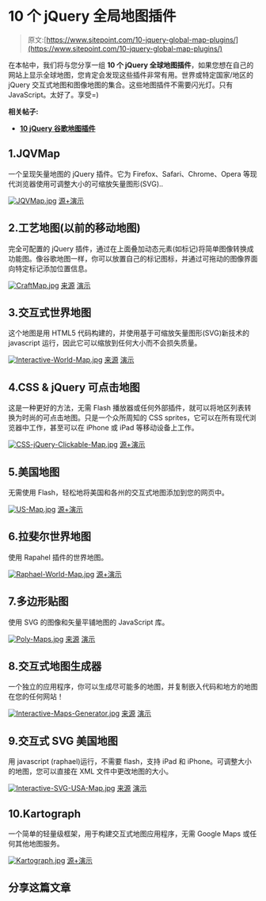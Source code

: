 # 10 个 jQuery 全局地图插件

> 原文:[https://www.sitepoint.com/10-jquery-global-map-plugins/](https://www.sitepoint.com/10-jquery-global-map-plugins/)

在本帖中，我们将与您分享一组 **10 个 jQuery 全球地图插件**，如果您想在自己的网站上显示全球地图，您肯定会发现这些插件非常有用。世界或特定国家/地区的 jQuery 交互式地图和图像地图的集合。这些地图插件不需要闪光灯。只有 JavaScript。太好了。享受=)

**相关帖子:**

*   [**10 jQuery 谷歌地图插件**](http://www.jquery4u.com/plugins/10-jquery-google-map-plugins/)

## 1.JQVMap

一个呈现矢量地图的 jQuery 插件。它为 Firefox、Safari、Chrome、Opera 等现代浏览器使用可调整大小的可缩放矢量图形(SVG)..

[![JQVMap.jpg](../Images/e13a1598580aec23844475483c8ea2d9.png)](http://jqvmap.com/) 
[源+演示](http://jqvmap.com/)

## 2.工艺地图(以前的移动地图)

完全可配置的 jQuery 插件，通过在上面叠加动态元素(如标记)将简单图像转换成功能图。像谷歌地图一样，你可以放置自己的标记图标，并通过可拖动的图像界面向特定标记添加位置信息。

[![CraftMap.jpg](../Images/438429f15a23b76e93e4a71668fc1203.png)](http://www.jscraft.net/plugins/craftmap.html) 
[来源](http://www.jscraft.net/plugins/craftmap.html) [演示](http://www.jscraft.net/demo/plugins/craftmap/)

## 3.交互式世界地图

这个地图是用 HTML5 代码构建的，并使用基于可缩放矢量图形(SVG)新技术的 javascript 运行，因此它可以缩放到任何大小而不会损失质量。

[![Interactive-World-Map.jpg](../Images/f286f3290a5c278e49bfc08e056ce5bb.png)](http://codecanyon.net/item/interactive-world-map/4757953?ref=sdeering) 
[来源](http://codecanyon.net/item/interactive-world-map/4757953?ref=sdeering) [演示](http://codecanyon.net/item/interactive-world-map/full_screen_preview/4757953)

## 4.CSS & jQuery 可点击地图

这是一种更好的方法，无需 Flash 播放器或任何外部插件，就可以将地区列表转换为时尚的可点击地图。只是一个众所周知的 CSS sprites，它可以在所有现代浏览器中工作，甚至可以在 iPhone 或 iPad 等移动设备上工作。

[![CSS-jQuery-Clickable-Map.jpg](../Images/54f13deb034382b65cd7736bb7e6dc3d.png)](http://winstonwolf.pl/clickable-maps/europe.html) 
[源+演示](http://winstonwolf.pl/clickable-maps/europe.html)

## 5.美国地图

无需使用 Flash，轻松地将美国和各州的交互式地图添加到您的网页中。

[![US-Map.jpg](../Images/9f53be2e2c502fa5495201ab98008b39.png)](http://newsignature.github.io/us-map/) 
[源+演示](http://newsignature.github.io/us-map/)

## 6.拉斐尔世界地图

使用 Rapahel 插件的世界地图。

[![Raphael-World-Map.jpg](../Images/fd5c68126d2a6ab4eaab92ade73cdd26.png)](http://raphaeljs.com/world/) 
[源+演示](http://raphaeljs.com/world/)

## 7.多边形贴图

使用 SVG 的图像和矢量平铺地图的 JavaScript 库。

[![Poly-Maps.jpg](../Images/bcc675e2f3db2c3eb159407489760468.png)](http://polymaps.org/) 
[来源](http://polymaps.org/) [演示](http://polymaps.org/ex/)

## 8.交互式地图生成器

一个独立的应用程序，你可以生成尽可能多的地图，并复制嵌入代码和地方的地图在您的任何网站！

[![Interactive-Maps-Generator.jpg](../Images/6150797337a9cde6bdfc842c4470dc9f.png)](http://codecanyon.net/item/interactive-maps-generator/3272382?ref=sdeering) 
[来源](http://codecanyon.net/item/interactive-maps-generator/3272382?ref=sdeering) [演示](http://codecanyon.net/item/interactive-maps-generator/full_screen_preview/3272382)

## 9.交互式 SVG 美国地图

用 javascript (raphael)运行，不需要 flash，支持 iPad 和 iPhone。可调整大小的地图，您可以直接在 XML 文件中更改地图的大小。

[![Interactive-SVG-USA-Map.jpg](../Images/f3a2b5e0b132ea3352c3967fd05f8d05.png)](http://codecanyon.net/item/interactive-svg-usa-map/1021095?ref=sdeering) 
[来源](http://codecanyon.net/item/interactive-svg-usa-map/1021095?ref=sdeering) [演示](http://codecanyon.net/item/interactive-svg-usa-map/full_screen_preview/1021095)

## 10.Kartograph

一个简单的轻量级框架，用于构建交互式地图应用程序，无需 Google Maps 或任何其他地图服务。

[![Kartograph.jpg](../Images/c0c49fa4a3175ad76dd3d9238c45a3a6.png)](http://kartograph.org/) 
[源+演示](http://kartograph.org/)

## 分享这篇文章
